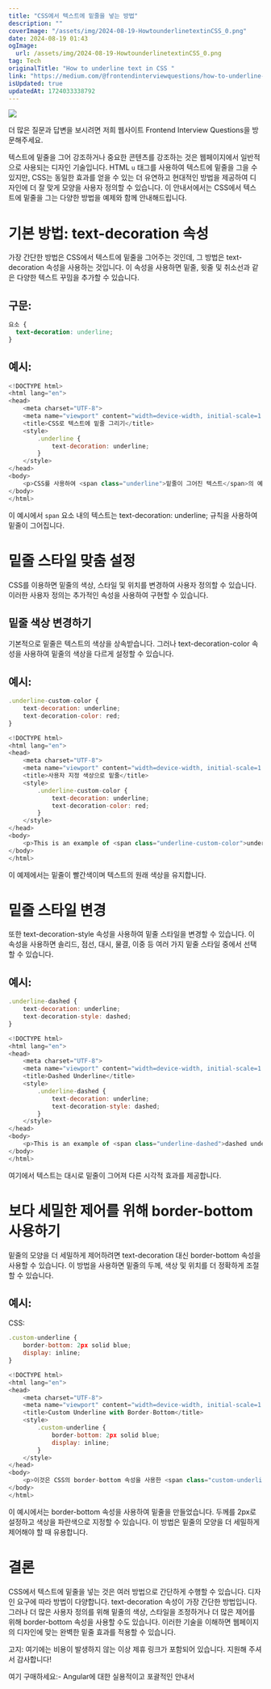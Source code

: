 ```yaml
---
title: "CSS에서 텍스트에 밑줄을 넣는 방법"
description: ""
coverImage: "/assets/img/2024-08-19-HowtounderlinetextinCSS_0.png"
date: 2024-08-19 01:43
ogImage:
  url: /assets/img/2024-08-19-HowtounderlinetextinCSS_0.png
tag: Tech
originalTitle: "How to underline text in CSS "
link: "https://medium.com/@frontendinterviewquestions/how-to-underline-text-in-css-f5b7604d4316"
isUpdated: true
updatedAt: 1724033338792
---
```


<img src="/assets/img/2024-08-19-HowtounderlinetextinCSS_0.png" />

더 많은 질문과 답변을 보시려면 저희 웹사이트 Frontend Interview Questions을 방문해주세요.

텍스트에 밑줄을 그어 강조하거나 중요한 콘텐츠를 강조하는 것은 웹페이지에서 일반적으로 사용되는 디자인 기술입니다. HTML `u` 태그를 사용하여 텍스트에 밑줄을 그을 수 있지만, CSS는 동일한 효과를 얻을 수 있는 더 유연하고 현대적인 방법을 제공하여 디자인에 더 잘 맞게 모양을 사용자 정의할 수 있습니다. 이 안내서에서는 CSS에서 텍스트에 밑줄을 그는 다양한 방법을 예제와 함께 안내해드립니다.

# 기본 방법: text-decoration 속성

<div class="content-ad"></div>

가장 간단한 방법은 CSS에서 텍스트에 밑줄을 그어주는 것인데, 그 방법은 text-decoration 속성을 사용하는 것입니다. 이 속성을 사용하면 밑줄, 윗줄 및 취소선과 같은 다양한 텍스트 꾸밈을 추가할 수 있습니다.

## 구문:

```css
요소 {
  text-decoration: underline;
}
```

## 예시:

<div class="content-ad"></div>

```js
<!DOCTYPE html>
<html lang="en">
<head>
    <meta charset="UTF-8">
    <meta name="viewport" content="width=device-width, initial-scale=1.0">
    <title>CSS로 텍스트에 밑줄 그리기</title>
    <style>
        .underline {
            text-decoration: underline;
        }
    </style>
</head>
<body>
    <p>CSS를 사용하여 <span class="underline">밑줄이 그어진 텍스트</span>의 예시입니다.</p>
</body>
</html>
```

이 예시에서 `span` 요소 내의 텍스트는 text-decoration: underline; 규칙을 사용하여 밑줄이 그어집니다.

# 밑줄 스타일 맞춤 설정

CSS를 이용하면 밑줄의 색상, 스타일 및 위치를 변경하여 사용자 정의할 수 있습니다. 이러한 사용자 정의는 추가적인 속성을 사용하여 구현할 수 있습니다.

<div class="content-ad"></div>

## 밑줄 색상 변경하기

기본적으로 밑줄은 텍스트의 색상을 상속받습니다. 그러나 text-decoration-color 속성을 사용하여 밑줄의 색상을 다르게 설정할 수 있습니다.

## 예시:

```js
.underline-custom-color {
    text-decoration: underline;
    text-decoration-color: red;
}
```

<div class="content-ad"></div>

```js
<!DOCTYPE html>
<html lang="en">
<head>
    <meta charset="UTF-8">
    <meta name="viewport" content="width=device-width, initial-scale=1.0">
    <title>사용자 지정 색상으로 밑줄</title>
    <style>
        .underline-custom-color {
            text-decoration: underline;
            text-decoration-color: red;
        }
    </style>
</head>
<body>
    <p>This is an example of <span class="underline-custom-color">underlined text with a custom color</span> using CSS.</p>
</body>
</html>
```

이 예제에서는 밑줄이 빨간색이며 텍스트의 원래 색상을 유지합니다.

# 밑줄 스타일 변경

또한 text-decoration-style 속성을 사용하여 밑줄 스타일을 변경할 수 있습니다. 이 속성을 사용하면 솔리드, 점선, 대시, 물결, 이중 등 여러 가지 밑줄 스타일 중에서 선택할 수 있습니다.

<div class="content-ad"></div>

## 예시:

```js
.underline-dashed {
    text-decoration: underline;
    text-decoration-style: dashed;
}
```

```js
<!DOCTYPE html>
<html lang="en">
<head>
    <meta charset="UTF-8">
    <meta name="viewport" content="width=device-width, initial-scale=1.0">
    <title>Dashed Underline</title>
    <style>
        .underline-dashed {
            text-decoration: underline;
            text-decoration-style: dashed;
        }
    </style>
</head>
<body>
    <p>This is an example of <span class="underline-dashed">dashed underlined text</span> using CSS.</p>
</body>
</html>
```

여기에서 텍스트는 대시로 밑줄이 그어져 다른 시각적 효과를 제공합니다.

<div class="content-ad"></div>

# 보다 세밀한 제어를 위해 border-bottom 사용하기

밑줄의 모양을 더 세밀하게 제어하려면 text-decoration 대신 border-bottom 속성을 사용할 수 있습니다. 이 방법을 사용하면 밑줄의 두께, 색상 및 위치를 더 정확하게 조절할 수 있습니다.

## 예시:

CSS:

<div class="content-ad"></div>

```js
.custom-underline {
    border-bottom: 2px solid blue;
    display: inline;
}
```

```js
<!DOCTYPE html>
<html lang="en">
<head>
    <meta charset="UTF-8">
    <meta name="viewport" content="width=device-width, initial-scale=1.0">
    <title>Custom Underline with Border-Bottom</title>
    <style>
        .custom-underline {
            border-bottom: 2px solid blue;
            display: inline;
        }
    </style>
</head>
<body>
    <p>이것은 CSS의 border-bottom 속성을 사용한 <span class="custom-underline">사용자 정의 밑줄 텍스트의 예시</span>입니다.</p>
</body>
</html>
```

이 예시에서는 border-bottom 속성을 사용하여 밑줄을 만들었습니다. 두께를 2px로 설정하고 색상을 파란색으로 지정할 수 있습니다. 이 방법은 밑줄의 모양을 더 세밀하게 제어해야 할 때 유용합니다.

# 결론

<div class="content-ad"></div>

CSS에서 텍스트에 밑줄을 넣는 것은 여러 방법으로 간단하게 수행할 수 있습니다. 디자인 요구에 따라 방법이 다양합니다. text-decoration 속성이 가장 간단한 방법입니다. 그러나 더 많은 사용자 정의를 위해 밑줄의 색상, 스타일을 조정하거나 더 많은 제어를 위해 border-bottom 속성을 사용할 수도 있습니다. 이러한 기술을 이해하면 웹페이지의 디자인에 맞는 완벽한 밑줄 효과를 적용할 수 있습니다.

고지: 여기에는 비용이 발생하지 않는 이상 제휴 링크가 포함되어 있습니다. 지원해 주셔서 감사합니다!

여기 구매하세요:- Angular에 대한 실용적이고 포괄적인 안내서
